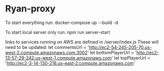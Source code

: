 # Ryan-proxy

To start everything run: docker-compose up --build -d

To start local server only run: npm run server-start

links to services running on AWS are defined in /server/index.js 
These will need to be updated:
let commentsUrl = 'http://ec2-54-245-205-70.us-west-2.compute.amazonaws.com:3002'
let bottomPlayerUrl = 'http://ec2-13-57-29-242.us-west-1.compute.amazonaws.com'
let topPlayerUrl = 'http://ec2-3-14-130-218.us-east-2.compute.amazonaws.com'



